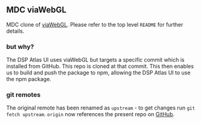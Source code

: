 ## MDC viaWebGL

MDC clone of [viaWebGL](https://github.com/thejohnhoffer/viaWebGL).  Please refer to the top level `README` for further details.

### but why?

The DSP Atlas UI uses viaWebGL but targets a specific commit which is installed from GitHub.  This repo is cloned at
that commit.  This then enables us to build and push the package to npm, allowing the DSP Atlas UI to use the npm package.

### git remotes

The original remote has been renamed as `upstream` - to get changes run `git fetch upstream`.  `origin` now references the present repo on [GitHub](https://github.com/mdcatapult/viawebgl). 